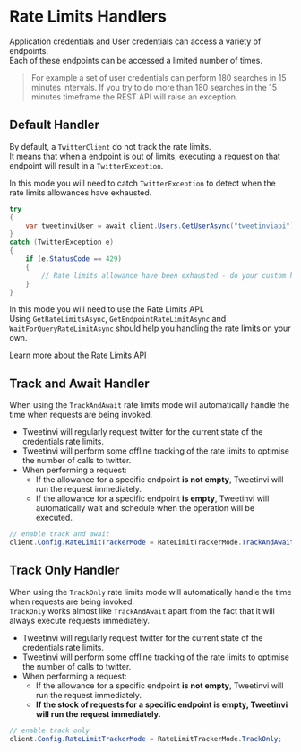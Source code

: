 # Rate Limits Handlers

Application credentials and User credentials can access a variety of endpoints.\
Each of these endpoints can be accessed a limited number of times.

> For example a set of user credentials can perform 180 searches in 15 minutes intervals. If you try to do more than 180 searches in the 15 minutes timeframe the REST API will raise an exception.


## Default Handler

By default, a `TwitterClient` do not track the rate limits.\
It means that when a endpoint is out of limits, executing a request on that endpoint will result in a `TwitterException`.

In this mode you will need to catch `TwitterException` to detect when the rate limits allowances have exhausted.

``` c#
try
{
    var tweetinviUser = await client.Users.GetUserAsync("tweetinviapi");
}
catch (TwitterException e) 
{
    if (e.StatusCode == 429) 
    {
        // Rate limits allowance have been exhausted - do your custom handling
    }
}
```



In this mode you will need to use the Rate Limits API.\
Using `GetRateLimitsAsync`, `GetEndpointRateLimitAsync` and `WaitForQueryRateLimitAsync` should help you handling the rate limits on your own.

<div class="note">

[Learn more about the Rate Limits API](./rate-limits)
</div>


## Track and Await Handler

When using the `TrackAndAwait` rate limits mode will automatically handle the time when requests are being invoked.

* Tweetinvi will regularly request twitter for the current state of the credentials rate limits.
* Tweetinvi will perform some offline tracking of the rate limits to optimise the number of calls to twitter.
* When performing a request:
    * If the allowance for a specific endpoint **is not empty**, Tweetinvi will run the request immediately.
    * If the allowance for a specific endpoint **is empty**, Tweetinvi will automatically wait and schedule when the operation will be executed.

``` c#
// enable track and await
client.Config.RateLimitTrackerMode = RateLimitTrackerMode.TrackAndAwait;
```

## Track Only Handler

When using the `TrackOnly` rate limits mode will automatically handle the time when requests are being invoked.\
`TrackOnly` works almost like `TrackAndAwait` apart from the fact that it will always execute requests immediately.

* Tweetinvi will regularly request twitter for the current state of the credentials rate limits.
* Tweetinvi will perform some offline tracking of the rate limits to optimise the number of calls to twitter.
* When performing a request:
    * If the allowance for a specific endpoint **is not empty**, Tweetinvi will run the request immediately.
    * **If the stock of requests for a specific endpoint **is empty**, Tweetinvi will run the request immediately.**

``` c#
// enable track only
client.Config.RateLimitTrackerMode = RateLimitTrackerMode.TrackOnly;
```
